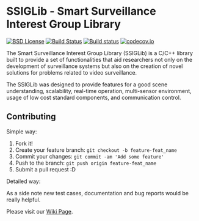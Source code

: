 # SSIGLib - Smart Surveillance Interest Group Library
[![BSD License](https://img.shields.io/badge/license-BSD-blue.svg)](http://opensource.org/licenses/BSD-3-Clause)
[![Build Status](https://travis-ci.org/ssig/ssiglib.svg?branch=develop)](https://travis-ci.org/ssig/ssiglib)
[![Build status](https://ci.appveyor.com/api/projects/status/5u15qvg6pyqaddcf?svg=true)](https://ci.appveyor.com/project/rbkloss/ssiglib)
[![codecov.io](https://codecov.io/github/ssig/ssiglib/coverage.svg?branch=develop)](https://codecov.io/github/ssig/ssiglib?branch=develop)

The Smart Surveillance Interest Group Library (SSIGLib) is a C/C++ library built to provide a set of functionalities that aid researchers not only on the development of surveillance systems but also on the creation of novel solutions for problems related to video surveillance.

The SSIGLib was designed to provide features for a good scene understanding, scalability, real-time operation, multi-sensor environment, usage of low cost standard components, and communication control.

## Contributing

Simple way:

1. Fork it!
2. Create your feature branch: `git checkout -b feature-feat_name`
3. Commit your changes: `git commit -am 'Add some feature'`
4. Push to the branch: `git push origin feature-feat_name`
5. Submit a pull request :D

Detailed way:

As a side note new test cases, documentation and bug reports would be really helpful.

Please visit our [Wiki Page](https://github.com/ssig/ssiglib/wiki).
